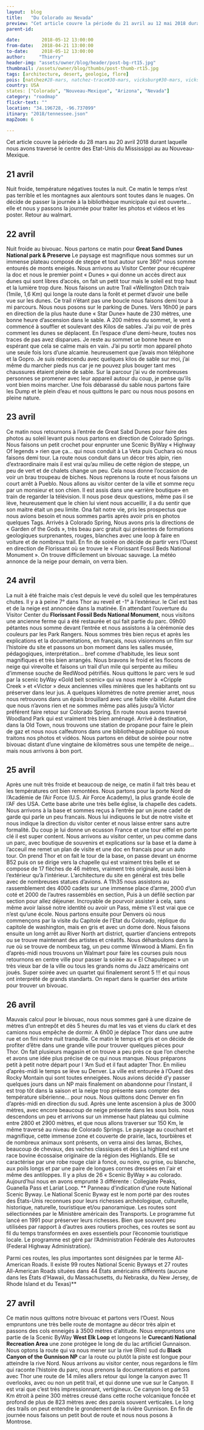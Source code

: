 ```yaml
---
layout:  blog
title:   "Du Colorado au Nevada"
preview: "Cet article couvre la période du 21 avril au 12 mai 2018 durant laquelle nous avons traversé le centre des Etat-Unis du Mississippi au Nouveau-Mexique ..."
parent-id: 

date:        2018-05-12 13:00:00
from-date:   2018-04-21 13:00:00
to-date:     2018-05-12 13:00:00
author:     "Thierry"
header-img: "assets/owner/blog/header/post-bg-rt15.jpg"
thumbnail: /assets/owner/blog/thumbs/post-thumb-rt15.jpg
tags: [architecture, desert, geologie, flore]
pois: [natchez#28-mars, natchez-trace#30-mars, vicksburg#30-mars, vicksburg-military#30-mars, leland#31-mars, indianola#31-mars, grammy-museum#31-mars, devil#31-mars, clarksdale#1-avril, tupelo#01-avril, nashville#02-et-03-avril, mammoth#04-avril, memphis#06-avril, hot-springs#09-avril, oklahoma#11-avril, palo-duro#12-avril, cadillac#13-avril, albuquerque#14-avril, petroglyph#14-avril, pecos#17-avril, bandelier#17-avril, los-alamos#18-avril, manhattan-project#18-avril, white-place#18-avril, ghost-ranch#18-avril, pecos#17-avril, pecos#17-avril   ]
country: USA
states: ["Colorado", "Nouveau-Mexique", "Arizona", "Nevada"]
category: "roadmap"
flickr-text: ""
location: "34.196728, -96.737099"
itinary: "2018/tennessee.json"
mapZoom: 6

---
```


Cet article couvre la période du 28 mars au 20 avril 2018 durant laquelle nous avons traversé le centre des Etat-Unis du Mississippi au au Nouveau-Mexique.



## 21 avril

Nuit froide, température négatives toutes la nuit. Ce matin le temps n’est pas terrible et les montagnes aux alentours sont toutes dans le nuages. On décide de passer la journée à la bibliothèque municipale qui est ouverte… elle et nous y passons la journée pour traiter les photos et videos et les poster. Retour au walmart.


## 22 avril

Nuit froide au bivouac. Nous partons ce matin pour **Great Sand Dunes National park & Preserve** Le paysage est magnifique nous sommes sur un immense plateau composé de steppe et tout autour sure 360° nous somme entourés de monts eneigés. Nous arrivons au Visitor Center pour récupérer la doc et nous le premier point « Dunes » qui donne un accès direct aux dunes qui sont libres d’accés, on fait un petit tour mais le soleil est trop haut et la lumière trop dure. Nous faisons un autre Trail «Wellington Ditch trai» (1mile, 1,6 Km) qui longe la route dans la forêt et permet d’avoir une belle vue sur les dunes. Ce trail n’étant pas une boucle nous faisons demi tour à mi parcours. Nous nous posons sur le parking de Dunes. Vers 16h00 je pars en direction de la plus haute dune « Star Dune» haute de 230 mètres, une bonne heure d’ascension dans le sable. A 200 mètres du sommet, le vent a commencé à souffler et soulevant des Kilos de sables. J’ai pu voir de près comment les dunes se déplacent. En l’espace d’une demi-heure, toutes nos traces de pas avez disparues. Je reste au sommet ue bonne heure en espérant que cela se calme mais en vain. J’ai pu sortir mon appareil photo une seule fois lors d’une alcamie. heureusement que j’avais mon téléphone et la Gopro. Je suis redescendu avec quelques kilos de sable sur moi, j’ai même du marcher pieds nus car je ne pouvez plus bouger tant mes chaussures étaient pleine de sable. Sur la parcour j’ai vu de nombreuses personnes se promener avec leur appareil autour du coup, je pense qu’ils vont bien moins marcher.
Une fois débarassé du sable nous partons faire les Dump et le plein d’eau et nous quittons le parc ou nous nous posons en pleine nature.




## 23 avril

Ce matin nous retournons à l’entrée de Great Sabd Dunes pour faire des photos au soleil levant puis nous partons en direction de Colorado Springs. Nous faisons un petit crochet pour enprunter une Scenic ByWay « Highway Of legends » rien que ça… qui nous conduit à La Veta puis Cuchara où nous faisons demi tour. La route nous conduit dans un décor très alpin, rien d’extraordinaire mais il est vrai qu’au milieu de cette région de steppe, un peu de vert et de chalets change un peu. Cela nous donne l’occasion de voir un brau troupeau de biches.
Nous reprenons la route et nous faisons un court arrêt à Pueblo. Nous allons au visitor center de la ville et somme reçu par un monsieur et son chien. Il est assis dans une «arrière boutique» en train de regarder la télévision. Il nous pose deux questions, même pas il se lève, heureusement que le chien lui vient nous accueillir, il a du sentir que son maitre était un peu limite. Ona fait notre vie, pris les prospectus que nous avions besoin et nous sommes partis après avoir pris en photos quelques Tags. Arrivés à Colorado Spring, Nous avons pris la directions de « Garden of the Gods », très beau parc gratuit qui présentes de formations geologiques surprenantes, rouges, blanches avec une loop à faire en voiture et de nombreux trail.
En fin de soirée on décide de partir vers l’Ouest en direction de Florissant où se trouve le « Florissant Fossil Beds National Monument ». On trouve difficilement un bivouac sauvage. La météo annonce de la neige pour demain, on verra bien.  




## 24 avril

La nuit à été fraiche mais c’est depuis le vevé du soleil que les températures chutes. Il y a à peine 7° dans Thor au reveil et -1° à l’extérieur. le Ciel est bas et de la neige est annoncée dans la matinée. En attendant l’ouverture du Visitor Center du **Florissant Fossil Beds National Monument**, nous visitons une ancienne ferme qui a été restaurée et qui fait partie du parc.
09h00 pétantes nous somme devant l’entrée et nous assistons à la cérémonie des couleurs par les Park Rangers. Nous sommes très bien reçus et après les explications et la documentations, en français, nous visionnons un film sur l’histoire du site et passons un bon moment dans les salles musée, pédagogiques, interprétation… bref comme d’habitude, les lieux sont magnifiques et très bien arrangés.
Nous bravons le froid et les flocons de neige qui virevolte et faisons un trail d’un mile qui serpente au milieu d’immense souche de RedWood pétrifiés.
Nous quittons le parc vers le sud par la scenic byWay «Gold belt scenic» qui va nous mener à  «Cripple Creek » et «Victor » deux anciennes villes minières que les habitants ont su préserver dans leur jus. A quelques kilomètres de notre premier arret, nous nous retrouvons dans un épais brouillard avec une faible vibilité. Autant dire que nous n’avons rien et ne sommes même pas allés jusqu’à Victor préférent faire retour sur Colorado Spring. En route nous avons traversé Woodland Park qui est vraiment très bien aménagé. Arrivé à destination, dans la Old Town, nous trouvons une station de propane pour faire le plein de gaz et nous nous calfeutrons dans une bibliothèque publique où nous traitons nos photos et vidéos.
Nous partons en début de soirée pour notre bivouac distant d’une vingtaine de kilomètres sous une tempête de neige… mais nous arrivons à bon port.




## 25 avril

Après une nuit très froide et beaucoup de neige, ce matin il fait très beau et les températures ont bien remontées. Nous partons pour la porte Nord de l’Académie de l’Air Force (U.S. Air Force Academy), la plus grande école de l’AF des USA. Cette base abrite une très belle église, la chapelle des cadets. Nous arrivons à la base et sommes reçus à l’entrée par un jeune cadet de garde qui parle un peu francais. Nous lui indiquons le but de notre visite et nous indique la direction du visitor center et nous laisse entrer sans autre formalité. Du coup je lui donne un ecusson France et une tour eiffel en porte clé il est super content. Nous arrivons au visitor center, un peu comme dans un parc, avec boutique de souvenirs et explications sur la base et la dame à l’acceuil me remet un plan de visite et une doc en francais pour un auto tour. On prend Thor et on fait le tour de la base, on passe devant un énorme B52 puis on se dirige vers la chapelle qui est vraiment très belle et se compose de 17 flèches de 46 mètres, vraiment très originale, aussi bien à l’extérieur qu’à l’intérieur. L’architecture du site en général est très belle avec de nombreuses statues d’avions. A 11h35 nous assistons au rassemblement des 4000 cadets sur une immense place d’arme, 2000 d’un coté et 2000 de l’autres rassemblés en section, Puis à un défilé section par section pour allez déjeuner. Incroyable de pourvoir assister à cela, sans même avoir laissé notre identité ou avoir un Pass, même s’il est vrai que ce n’est qu’une école.
Nous partons ensuite pour Denvers où nous commençons par la visite du Capitole de l’Etat du Colorado, réplique du capitole de washington, mais en gris et avec un dome doré. Nous faisons ensuite un long arrêt au River North art district, quartier d’anciens entrepots ou se trouve maintenant des artistes et créatifs. Nous déhanbulons dans la rue où se trouve de nombeux tag, un peu comme Winwood à Miami. En fin d’après-midi nous trouvons un Walmart pour faire les courses puis nous retournons en centre ville pour passer la soirée au « El Chapuitepec » un très vieux bar de la ville ou tous les grands noms du Jazz américains ont joués. Super soirée avec un quartet qui finalement seront 5 !!! et qui nous ont interprété de grands standarts.  On repart dans le quartier des artiste pour trouver un bivouac.





## 26 avril

Mauvais calcul pour le bivouac, nous nous sommes garé à une dizaine de mètres d’un entrepôt et dès 5 heures du mat les vas et viens du clark et des camions nous empêche de dormir. A 6h00 je déplace Thor dans une autre rue et on fini notre nuit tranquille. Ce matin le temps et gris et on décide de profiter d’être dans une grande ville pour trouver quelques pièces pour Thor. On fait plusieurs magasin et on trouve a peu près ce que l’on cherche et avons une idée plus précise de ce qui nous manque. Nous préparons petit à petit notre départ pour l ‘Am Sud et il faut adapter Thor. En milieu d’après-midi le temps se lève su Denver. La ville est entourée à l’Ouest des Rocky Montain qui sont toutes enneigées. Nous avions décidé d’y passer quelques jours dans un NP mais finalement on abandonne pour l’instant, il est trop tôt dans la saison et la neige trop présente sans compter des température sibérienne… pour nous.
Nous quittons donc Denver en fin d’après-midi en direction du sud. Après une lente ascension à plus de 3000 mètres, avec encore beaucoup de neige présente dans les sous bois. nous descendons un peu et arrivons sur un immense haut plateau qui culmine entre 2800 et 2900 mètres, et que nous allons traverser sur 150 Km, le même traversé au niveau de Colorado Springs. Le paysage au couchant et magnifique, cette immense zone et couverte de prairie, lacs, tourbières et de nombreux animaux sont présents, on verra ainsi des lamas, Biches, beaucoup de chevaux, des vaches classiques et des La highland est une race bovine écossaise originaire de la région des Highlands. Elle se caractérise par une robe rouge clair à foncé, ou noire, ou grise, ou blanche, aux poils longs et par une paire de longues cornes dressées en l'air et même des antiloppes. Il y a plus de 26 « Scenic ByWay » au colorado. Aujourd’hui nous en avons emprunté 3 différente : Collegiate Peaks, Guanella Pass et Lariat Loop.
**
Panneau d’indication d’une route National Scenic Byway.
Le National Scenic Byway est le nom porté par des routes des États-Unis reconnues pour leurs richesses archéologique, culturelle, historique, naturelle, touristique et/ou panoramique. Les routes sont sélectionnées par le Ministère américain des Transports. Le programme fut lancé en 1991 pour préserver leurs richesses. Bien que souvent peu utilisées par rapport à d’autres axes routiers proches, ces routes se sont au fil du temps transformées en axes essentiels pour l’économie touristique locale. Le programme est géré par l’Administration Fédérale des Autoroutes (Federal Highway Administration).

Parmi ces routes, les plus importantes sont désignées par le terme All-American Roads. Il existe 99 routes National Scenic Byways et 27 routes All-American Roads situées dans 44 États américains différents (aucune dans les États d’Hawaii, du Massachusetts, du Nebraska, du New Jersey, de Rhode Island et du Texas)**


## 27 avril

Ce matin nous quittons notre bivouac et partons vers l’Ouest. Nous empruntons une très belle route de montagne au décor très alpin et passons des cols enneigés à 3500 mètres d’altitude. Nous empruntons une partie de la Scenic ByWay **West Elk Loop** et longeons le **Curecanti National Recreation Area** une zone protégee le long de du lac artificiel Gunnaison. Nous optons la route qui va nous mener sur la rive (Rim) sud du **Black Canyon of the Gunnison NP** car la route ou plutôt la piste est longue pour atteindre la rive Nord. Nous arrivons au visitor center, nous regardons le film qui raconte l’histoire du parc, nous prenons la documentations et partons avec Thor une route de 14 miles allers retour qui longe la canyon avec 11 overlooks, avec ou non un petit trail, et qui donne une vue sur le Canyon. Il est vrai que c’est très impressionnant, vertigineux. Ce canyon long de 53 Km étroit à peine 300 mètres creusé dans cette roche volcanique foncée et profond de plus de 823 mètres avec des parois souvent verticales. Le long des trails on peut entendre le grondement de la rivière Gunnison.
En fin de journée nous faisons un petit bout de route et nous nous posons à Montrose.